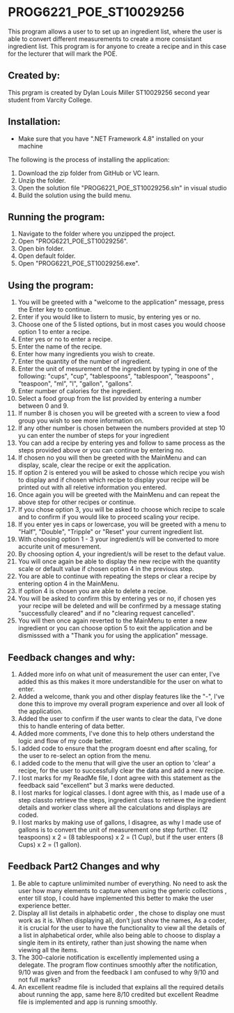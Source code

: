# PROG6221_POE_ST10029256

This program allows a user to to set up an ingredient list, where the user is able to convert different
measurements to create a more consistant ingredient list. This program is for anyone to create a recipe
and in this case for the lecturer that will mark the POE.

## Created by:

This prgram is created by Dylan Louis Miller ST10029256 second year student from Varcity College.

## Installation:

* Make sure that you have ".NET Framework 4.8" installed on your machine

The following is the process of installing the application:

1. Download the zip folder from GitHub or VC learn.
2. Unzip the folder.
3. Open the solution file "PROG6221_POE_ST10029256.sln" in  visual studio
4. Build the solution using the build menu.

## Running the program:

1. Navigate to the folder where you unzipped the project.
2. Open "PROG6221_POE_ST10029256".
3. Open bin folder.
5. Open default folder.
6. Open "PROG6221_POE_ST10029256.exe".

## Using the program:

1. You will be greeted with a "welcome to the application" message, press the Enter key to continue.
2. Enter if you would like to listern to music, by entering yes or no.
3. Choose one of the 5 listed options, but in most cases you would choose option 1 to enter a recipe.
4. Enter yes or no to enter a recipe.
5. Enter the name of the recipe.
6. Enter how many ingredients you wish to create.
7. Enter the quantity of the number of ingredient.
8. Enter the unit of mesurement of the ingredient by typing in one of the following: "cups", "cup", "tablespoons", "tablespoon", "teaspoons" , "teaspoon", "ml", "l", "gallon", "gallons".
9. Enter number of calories for the ingredient.
10. Select a food group from the list provided by entering a number between 0 and 9.
11. If number 8 is chosen you will be greeted with a screen to view a food group you wish to see more information on.
12. If any other number is chosen between the numbers provided at step 10 yu can enter the number of steps for your ingredient
13. You can add a recipe by entering yes and follow to same process as the steps provided above or you can continue by entering no.
14. If chosen no you will then be greeted with the MainMenu and can display, scale, clear the recipe or exit the application.
15. If option 2 is entered you will be asked to chosse which recipe you wish to display and if chosen which recipe to display your recipe will be printed out with all reletive information you entered.
16. Once again you will be greeted with the MainMenu and can repeat the above step for other recipes or continue.
17. If you chose option 3, you will be asked to choose which recipe to scale and to confirm if you would like to proceed scaling your recipe.
18. If you enter yes in caps or lowercase, you will be greeted with a menu to "Half", "Double", "Tripple" or "Reset" your current ingredient list.
19. With choosing option 1 - 3 your ingredient/s will be converted to more accurite unit of mesurement.
20. By choosing option 4, your ingredient/s will be reset to the defaut value.
21. You will once again be able to display the new recipe with the quantity scale or default value if chosen option 4 in the previous step.
22. You are able to continue with repeating the steps or clear a recipe by entering option 4 in the MainMenu.
23. If option 4 is chosen you are able to delete a recipe.
24. You will be asked to confirm this by entering yes or no, if chosen yes your recipe will be deleted and will be confirmed by a message stating "successfully cleared" and if no "clearing request cancelled".
25. You will then once again reverted to the MainMenu to enter a new ingredient or you can choose option 5 to exit the application and be dismisssed with a "Thank you for using the application" message.

## Feedback changes and why:

1. Added more info on what unit of measurement the user can enter, I've added this as this makes it more understandible for the user on what to enter.
2. Added a welcome, thank you and other display features like the "-", I've done this to improve my overall program experience and over all look of the application.
3. Added the user to confirm if the user wants to clear the data, I've done this to handle entering of data better.
4. Added more comments, I've done this to help others understand the logic and flow of my code better.
5. I added code to ensure that the program doesnt end after scaling, for the user to re-select an option from the menu.
6. I added code to the menu that will give the user an option to 'clear' a recipe, for the user to successfully clear the data and add a new recipe.
7. I lost marks for my ReadMe file, I dont agree with this statement as the feedback said "excellent" but 3 marks were deducted.
8. I lost marks for logical classes. I dont agree with this, as I made use of a step classto retrieve the steps, ingredient class to retrieve the ingredient details and worker class where all the calculations and displays are coded.
9. I lost marks by making use of gallons, I disagree, as why I made use of gallons is to convert the unit of measurement one step further. (12 teaspoons) x 2 = (8 tablespoons) x 2 = (1 Cup), but if the user enters (8 Cups) x 2 = (1 gallon).

## Feedback Part2 Changes and why

1. Be able to capture unlimimited number of everything. No need to ask the user how many elements to capture when using the generic collections , enter till stop, I could have implemented this better to make the user experience better.
2. Display all list details in alphabetic order , the chose to display one must work as it is. When displaying all, don’t just show the names, As a coder, it is crucial for the user to have the functionality to view all the details of a list in alphabetical order, while also being able to choose to display a single item in its entirety, rather than just showing the name when viewing all the items.
3. The 300-calorie notification is excellently implemented using a delegate. The program flow continues smoothly after the notification, 9/10 was given and from the feedback I am confused to why 9/10 and not full marks?
4. An excellent readme file is included that explains all the required details about running the app, same here 8/10 credited but excellent Readme file is implemented and app is running smoothly.



